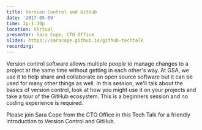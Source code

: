 ```yaml
---
title: Version Control and GitHub
date: '2017-05-09'
time: 1p-1:30p
location: Virtual
presenter: Sara Cope, CTO Office
slides: https://saracope.github.io/github-techtalk
recording:
---
```


Version control software allows multiple people to manage changes to a project at the same time without getting in each other's way. At GSA, we use it to help share and collaborate on open source software but it can be used for many other things as well. In this session, we'll talk about the basics of version control, look at how you might use it on your projects and take a tour of the GitHub ecosystem. This is a beginners session and no coding experience is required.

Please join Sara Cope from the CTO Office in this Tech Talk for a friendly introduction to Version Control and GitHub.

